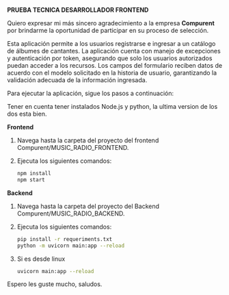 **PRUEBA TECNICA DESARROLLADOR FRONTEND**

Quiero expresar mi más sincero agradecimiento a la empresa **Compurent** por brindarme la oportunidad de participar en su proceso de selección.


Esta aplicación permite a los usuarios registrarse e ingresar a un catálogo de álbumes de cantantes. La aplicación cuenta con manejo de excepciones y autenticación por token, asegurando que solo los usuarios autorizados puedan acceder a los recursos. Los campos del formulario reciben datos de acuerdo con el modelo solicitado en la historia de usuario, garantizando la validación adecuada de la información ingresada.


Para ejecutar la aplicación, sigue los pasos a continuación:

Tener en cuenta tener instalados Node.js y python, la ultima version de los dos esta bien.

**Frontend** 
1. Navega hasta la carpeta del proyecto del frontend Compurent/MUSIC_RADIO_FRONTEND.
2. Ejecuta los siguientes comandos:

   ```bash
   npm install
   npm start

**Backend** 
1. Navega hasta la carpeta del proyecto del Backend Compurent/MUSIC_RADIO_BACKEND.
2. Ejecuta los siguientes comandos:

   ```bash
   pip install -r requeriments.txt
   python -m uvicorn main:app --reload

3. Si es desde linux
   ```bash
   uvicorn main:app --reload


Espero les guste mucho, saludos.


